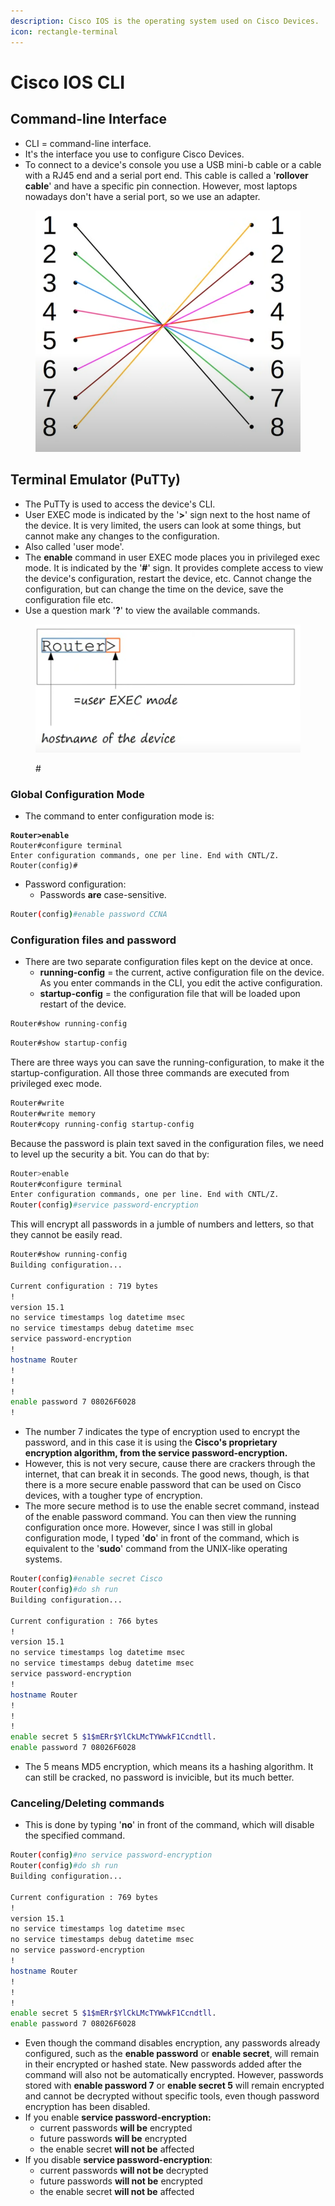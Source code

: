```yaml
---
description: Cisco IOS is the operating system used on Cisco Devices.
icon: rectangle-terminal
---
```


# Cisco IOS CLI

## Command-line Interface

* CLI = command-line interface.
* It's the interface you use to configure Cisco Devices.
* To connect to a device's console you use a USB mini-b cable or a cable with a RJ45 end and a serial port end. This cable is called a '**rollover cable**' and have a specific pin connection. However, most laptops nowadays don't have a serial port, so we use an adapter.&#x20;

<figure><img src=".gitbook/assets/image (86).png" alt=""><figcaption></figcaption></figure>

## Terminal Emulator (PuTTy)

* The PuTTy is used to access the device's CLI.
* User EXEC mode is indicated by the '**>**' sign next to the host name of the device. It is very limited, the users can look at some things, but cannot make any changes to the configuration.
* Also called 'user mode'.
* The **enable** command in user EXEC mode places you in privileged exec mode. It is indicated by the '**#**' sign. It provides complete access to view the device's configuration, restart the device, etc. Cannot change the configuration, but can change the time on the device, save the configuration file etc.
* Use a question mark '**?**' to view the available commands.

<figure><img src=".gitbook/assets/image (87).png" alt=""><figcaption><p>#</p></figcaption></figure>

### Global Configuration Mode

* The command to enter configuration mode is:

<pre class="language-bash"><code class="lang-bash"><strong>Router>enable
</strong>Router#configure terminal
Enter configuration commands, one per line. End with CNTL/Z.
Router(config)#
</code></pre>

* Password configuration:
  * Passwords **are** case-sensitive.

```bash
Router(config)#enable password CCNA
```

### Configuration files and password

* There are two separate configuration files kept on the device at once.
  * **running-config** = the current, active configuration file on the device. As you enter commands in the CLI, you edit the active configuration.
  * **startup-config** = the configuration file that will be loaded upon restart of the device.

```bash
Router#show running-config
```

```bash
Router#show startup-config
```

There are three ways you can save the running-configuration, to make it the startup-configuration. All those three commands are executed from privileged exec mode.

```bash
Router#write
Router#write memory
Router#copy running-config startup-config
```

Because the password is plain text saved in the configuration files,  we need to level up the security a bit. You can do that by:

```bash
Router>enable
Router#configure terminal
Enter configuration commands, one per line. End with CNTL/Z.
Router(config)#service password-encryption 
```

This will encrypt all passwords in a jumble of numbers and letters, so that they cannot be easily read.

```bash
Router#show running-config
Building configuration...

Current configuration : 719 bytes
!
version 15.1
no service timestamps log datetime msec
no service timestamps debug datetime msec
service password-encryption
!
hostname Router
!
!
!
enable password 7 08026F6028
!
```

* The number 7 indicates the type of encryption used to encrypt the password, and in this case it is using the **Cisco's proprietary encryption algorithm, from the service password-encryption.**
* However, this is not very secure, cause there are crackers through the internet, that can break it in seconds. The good news, though, is that there is a more secure enable password that can be used on Cisco devices, with a tougher type of encryption.
* The more secure method is to use the enable secret command, instead of the enable password command. You can then view the running configuration once more. However, since I was still in global configuration mode, I typed '**do**' in front of the command, which is equivalent to the '**sudo**' command from the UNIX-like operating systems.

```bash
Router(config)#enable secret Cisco
Router(config)#do sh run
Building configuration...

Current configuration : 766 bytes
!
version 15.1
no service timestamps log datetime msec
no service timestamps debug datetime msec
service password-encryption
!
hostname Router
!
!
!
enable secret 5 $1$mERr$YlCkLMcTYWwkF1Ccndtll.
enable password 7 08026F6028
```

* The 5 means MD5 encryption, which means its a hashing algorithm. It can still be cracked, no password is invicible, but its much better.

### Canceling/Deleting commands

* This is done by typing '**no**' in front of the command, which will disable the specified command.

```bash
Router(config)#no service password-encryption
Router(config)#do sh run
Building configuration...

Current configuration : 769 bytes
!
version 15.1
no service timestamps log datetime msec
no service timestamps debug datetime msec
no service password-encryption
!
hostname Router
!
!
!
enable secret 5 $1$mERr$YlCkLMcTYWwkF1Ccndtll.
enable password 7 08026F6028
```

* Even though the command disables encryption, any passwords already configured, such as the **enable password** or **enable secret**, will remain in their encrypted or hashed state. New passwords added after the command will also not be automatically encrypted. However, passwords stored with **enable password 7** or **enable secret 5** will remain encrypted and cannot be decrypted without specific tools, even though password encryption has been disabled.
* If you enable **service password-encryption:**
  * current passwords **will be** encrypted
  * future passwords **will be** encrypted
  * the enable secret **will not be** affected
* If you disable **service password-encryption**:
  * current passwords **will not be** decrypted
  * future passwords **will not be** encrypted
  * the enable secret **will not be** affected
